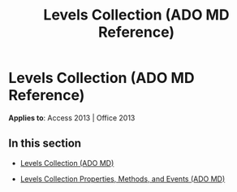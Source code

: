 ﻿---
title: Levels Collection (ADO MD Reference)
TOCTitle: Levels Collection (ADO MD)
ms:assetid: b5ea0736-4bdc-45ad-913a-b12dbd2e412a
ms:mtpsurl: https://msdn.microsoft.com/library/JJ249872(v=office.15)
ms:contentKeyID: 48547262
ms.date: 09/18/2015
mtps_version: v=office.15
---

# Levels Collection (ADO MD Reference)


**Applies to**: Access 2013 | Office 2013

## In this section

  - [Levels Collection (ADO MD)](levels-collection-ado-md.md)

  - [Levels Collection Properties, Methods, and Events (ADO MD)](levels-collection-properties-methods-and-events-ado-md.md)

